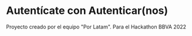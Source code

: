 # Autentícate con Autenticar(nos)

Proyecto creado por el equipo "Por Latam".
Para el Hackathon BBVA 2022
